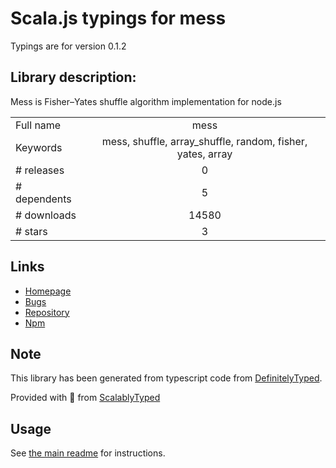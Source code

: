 
# Scala.js typings for mess

Typings are for version 0.1.2

## Library description:
Mess is Fisher–Yates shuffle algorithm implementation for node.js

|                    |                 |
| ------------------ | :-------------: |
| Full name          | mess |
| Keywords           | mess, shuffle, array_shuffle, random, fisher, yates, array |
| # releases         | 0 |
| # dependents       | 5 |
| # downloads        | 14580 |
| # stars            | 3 |

## Links
- [Homepage](https://github.com/bobrik/node-mess)
- [Bugs](https://github.com/bobrik/node-mess/issues)
- [Repository](https://github.com/bobrik/node-mess)
- [Npm](https://www.npmjs.com/package/mess)
    


## Note
This library has been generated from typescript code from [DefinitelyTyped](https://definitelytyped.org).

Provided with :purple_heart: from [ScalablyTyped](https://github.com/oyvindberg/ScalablyTyped)

## Usage
See [the main readme](../../readme.md) for instructions.


